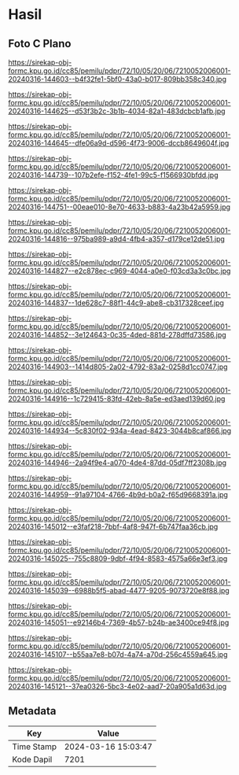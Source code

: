 # Hasil

## Foto C Plano

https://sirekap-obj-formc.kpu.go.id/cc85/pemilu/pdpr/72/10/05/20/06/7210052006001-20240316-144603--b4f32fe1-5bf0-43a0-b017-809bb358c340.jpg

https://sirekap-obj-formc.kpu.go.id/cc85/pemilu/pdpr/72/10/05/20/06/7210052006001-20240316-144625--d53f3b2c-3b1b-4034-82a1-483dcbcb1afb.jpg

https://sirekap-obj-formc.kpu.go.id/cc85/pemilu/pdpr/72/10/05/20/06/7210052006001-20240316-144645--dfe06a9d-d596-4f73-9006-dccb8649604f.jpg

https://sirekap-obj-formc.kpu.go.id/cc85/pemilu/pdpr/72/10/05/20/06/7210052006001-20240316-144739--107b2efe-f152-4fe1-99c5-f1566930bfdd.jpg

https://sirekap-obj-formc.kpu.go.id/cc85/pemilu/pdpr/72/10/05/20/06/7210052006001-20240316-144751--00eae010-8e70-4633-b883-4a23b42a5959.jpg

https://sirekap-obj-formc.kpu.go.id/cc85/pemilu/pdpr/72/10/05/20/06/7210052006001-20240316-144816--975ba989-a9d4-4fb4-a357-d179ce12de51.jpg

https://sirekap-obj-formc.kpu.go.id/cc85/pemilu/pdpr/72/10/05/20/06/7210052006001-20240316-144827--e2c878ec-c969-4044-a0e0-f03cd3a3c0bc.jpg

https://sirekap-obj-formc.kpu.go.id/cc85/pemilu/pdpr/72/10/05/20/06/7210052006001-20240316-144837--1de628c7-88f1-44c9-abe8-cb317328ceef.jpg

https://sirekap-obj-formc.kpu.go.id/cc85/pemilu/pdpr/72/10/05/20/06/7210052006001-20240316-144852--3e124643-0c35-4ded-881d-278dffd73586.jpg

https://sirekap-obj-formc.kpu.go.id/cc85/pemilu/pdpr/72/10/05/20/06/7210052006001-20240316-144903--1414d805-2a02-4792-83a2-0258d1cc0747.jpg

https://sirekap-obj-formc.kpu.go.id/cc85/pemilu/pdpr/72/10/05/20/06/7210052006001-20240316-144916--1c729415-83fd-42eb-8a5e-ed3aed139d60.jpg

https://sirekap-obj-formc.kpu.go.id/cc85/pemilu/pdpr/72/10/05/20/06/7210052006001-20240316-144934--5c830f02-934a-4ead-8423-3044b8caf866.jpg

https://sirekap-obj-formc.kpu.go.id/cc85/pemilu/pdpr/72/10/05/20/06/7210052006001-20240316-144946--2a94f9e4-a070-4de4-87dd-05df7ff2308b.jpg

https://sirekap-obj-formc.kpu.go.id/cc85/pemilu/pdpr/72/10/05/20/06/7210052006001-20240316-144959--91a97104-4766-4b9d-b0a2-f65d9668391a.jpg

https://sirekap-obj-formc.kpu.go.id/cc85/pemilu/pdpr/72/10/05/20/06/7210052006001-20240316-145012--e3faf218-7bbf-4af8-947f-6b747faa36cb.jpg

https://sirekap-obj-formc.kpu.go.id/cc85/pemilu/pdpr/72/10/05/20/06/7210052006001-20240316-145025--755c8809-9dbf-4f94-8583-4575a66e3ef3.jpg

https://sirekap-obj-formc.kpu.go.id/cc85/pemilu/pdpr/72/10/05/20/06/7210052006001-20240316-145039--6988b5f5-abad-4477-9205-9073720e8f88.jpg

https://sirekap-obj-formc.kpu.go.id/cc85/pemilu/pdpr/72/10/05/20/06/7210052006001-20240316-145051--e92146b4-7369-4b57-b24b-ae3400ce94f8.jpg

https://sirekap-obj-formc.kpu.go.id/cc85/pemilu/pdpr/72/10/05/20/06/7210052006001-20240316-145107--b55aa7e8-b07d-4a74-a70d-256c4559a645.jpg

https://sirekap-obj-formc.kpu.go.id/cc85/pemilu/pdpr/72/10/05/20/06/7210052006001-20240316-145121--37ea0326-5bc3-4e02-aad7-20a905a1d63d.jpg


## Metadata

| Key        | Value               |
| ---------- | ------------------- |
| Time Stamp | 2024-03-16 15:03:47 |
| Kode Dapil | 7201                |



